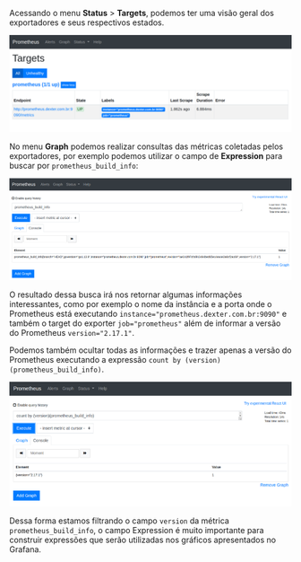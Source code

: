 Acessando o menu **Status** > **Targets**, podemos ter uma visão geral dos exportadores e seus respectivos estados.

![image-04](./assets/04.png)

No menu **Graph** podemos realizar consultas das métricas coletadas pelos exportadores, por exemplo podemos utilizar o campo de **Expression** para buscar por `prometheus_build_info`:

![image-05](./assets/05.png)

O resultado dessa busca irá nos retornar algumas informações interessantes, como por exemplo o nome da instância e a porta onde o Prometheus está executando `instance="prometheus.dexter.com.br:9090"` e também o target do exporter `job="prometheus"` além de informar a versão do Prometheus `version="2.17.1"`.

Podemos também ocultar todas as informações e trazer apenas a versão do Prometheus executando a expressão `count by (version)(prometheus_build_info)`.

![image-06](./assets/06.png)

Dessa forma estamos filtrando o campo `version` da métrica `prometheus_build_info`, o campo Expression é muito importante para construir expressões que serão utilizadas nos gráficos apresentados no Grafana.
